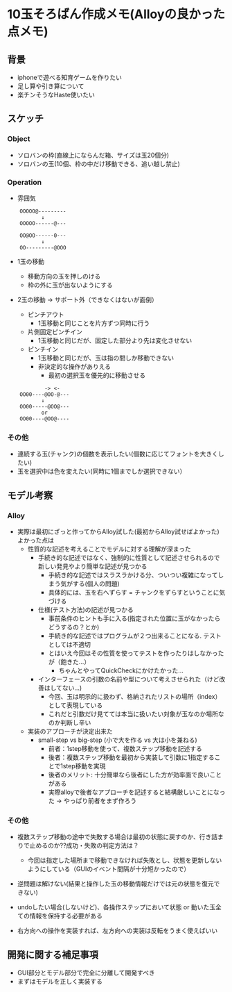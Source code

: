 # 10玉そろばん作成メモ(Alloyの良かった点メモ)

## 背景

 * iphoneで遊べる知育ゲームを作りたい
 * 足し算や引き算について
 * 楽チンそうなHaste使いたい

## スケッチ

### Object

 * ソロバンの枠(直線上にならんだ箱、サイズは玉20個分)
 * ソロバンの玉(10個、枠の中だけ移動できる、追い越し禁止)

### Operation

 * 雰囲気

```
    OOOOO@---------
           ↓
    OOOOO------@---

    OO@OO------0---
           ↓
    OO---------@OOO
```

 * 1玉の移動
   - 移動方向の玉を押しのける
   - 枠の外に玉が出ないようにする

 * 2玉の移動 -> サポート外（できなくはないが面倒）
   - ピンチアウト
       - 1玉移動と同じことを片方ずつ同時に行う
   - 片側固定ピンチイン
       - 1玉移動と同じだが、固定した部分より先は変化させない
   - ピンチイン
       - 1玉移動と同じだが、玉は指の間しか移動できない
       - 非決定的な操作がありえる
         - 最初の選択玉を優先的に移動させる
         
```
            -> <-
    OO00----@OO-@---
           ↓
    OO00-----@OO@---
           or
    OO00----@OO@----
```

### その他

 * 連続する玉(チャンク)の個数を表示したい(個数に応じてフォントを大きくしたい)
 * 玉を選択中は色を変えたい(同時に1個までしか選択できない）

## モデル考察

### Alloy

 * 実際は最初にざっと作ってからAlloy試した(最初からAlloy試せばよかった)  よかった点は
   - 性質的な記述を考えることでモデルに対する理解が深まった
      - 手続き的な記述ではなく、強制的に性質として記述させられるので新しい発見やより簡単な記述が見つかる
        - 手続き的な記述ではスラスラかける分、ついつい複雑になってしまう気がする(個人の問題)
        - 具体的には、玉を右へずらす = チャンクをずらすということに気づける
      - 仕様(テスト方法)の記述が見つかる
        - 事前条件のヒントも手に入る(指定された位置に玉がなかったらどうするの？とか)
        - 手続き的な記述ではプログラムが２つ出来ることになる. テストとしては不適切
        - とはいえ今回はその性質を使ってテストを作ったりはしなかったが（飽きた...）
          - ちゃんとやってQuickCheckにかけたかった...
      - インターフェースの引数の名前や型について考えさせられた（けど改善はしてない...)
        - 今回、玉は明示的に扱わず、格納されたリストの場所（index）として表現している
        - これだと引数だけ見てては本当に扱いたい対象が玉なのか場所なのか判断し辛い
   - 実装のアプローチが決定出来た
      - small-step vs big-step (小で大を作る vs 大は小を兼ねる)
        - 前者：1step移動を使って、複数ステップ移動を記述する
        - 後者：複数ステップ移動を最初から実装して引数に1指定することで1step移動を実現
        - 後者のメリット: 十分簡単なら後者にした方が効率面で良いことがある
        - 実際alloyで後者なアプローチを記述すると結構厳しいことになった → やっぱり前者をまず作ろう

### その他

 * 複数ステップ移動の途中で失敗する場合は最初の状態に戻すのか、行き詰まりで止めるのか??成功・失敗の判定方法は？
   * 今回は指定した場所まで移動できなければ失敗とし、状態を更新しないようにしている（GUIのイベント間隔が十分短かったので）

 * 逆問題は解けない(結果と操作した玉の移動情報だけでは元の状態を復元できない)
  - undoしたい場合(しないけど)、各操作ステップにおいて状態 or 動いた玉全ての情報を保持する必要がある

 * 右方向への操作を実装すれば、左方向への実装は反転をうまく使えばいい

## 開発に関する補足事項

 * GUI部分とモデル部分で完全に分離して開発すべき
 * まずはモデルを正しく実装する

